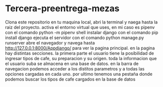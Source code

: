# Tercera-preentrega-mezas

Clona este repositorio en tu maquina local, abri la terminal y naega hasta la raiz del proyecto. activa el entorno virtual que uses, en mi caso es pipenv con el comando python -m pipenv shell
instalar django con el comando pip install django 
ejecuta el servidor con el comando python manage.py runserver
abre el navegador y navega hasta http://127.0.0.1:8000/Appdjango/ para ver la pagina principal.
en la pagina hay distintas secciones. la primera parte el usuario tiene la posibilidad de ingresar tipos de cafe, su preparacion y su origen.
toda la informacion que el usuario suba se almacena en una base de datos. en la barra de navegacion podemos acceder a los distitos parametros y a todas las opciones cargadas en cada uno.
por ultimo tenemos una pestaña donde podemos buscar los tipos de cafe cargados en la base de datos
